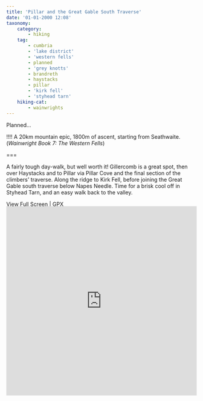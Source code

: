 ```yaml
---
title: 'Pillar and the Great Gable South Traverse'
date: '01-01-2000 12:08'
taxonomy:
    category:
        - hiking
    tag:
        - cumbria
        - 'lake district'
        - 'western fells'
        - planned
        - 'grey knotts'
        - brandreth
        - haystacks
        - pillar
        - 'kirk fell'
        - 'styhead tarn'
    hiking-cat:
        - wainwrights
---
```


Planned...

!!!! A 20km mountain epic, 1800m of ascent, starting from Seathwaite. (*Wainwright Book 7: The Western Fells*)

===

A fairly tough day-walk, but well worth it! Gillercomb is a great spot, then over Haystacks and to Pillar via Pillar Cove and the final section of the climbers' traverse. Along the ridge to Kirk Fell, before joining the Great Gable south traverse below Napes Needle. Time for a brisk cool off in Styhead Tarn, and an easy walk back to the valley.

[View Full Screen](https://map.mootparadox.com/full/pillar-plan) | [GPX](https://map.mootparadox.com/gpx/pillar-plan)  
<p><iframe src="https://map.mootparadox.com/embed/pillar-plan" height="500" width="100%" style="border:none; margin-top:-1.2em;"></iframe></p>